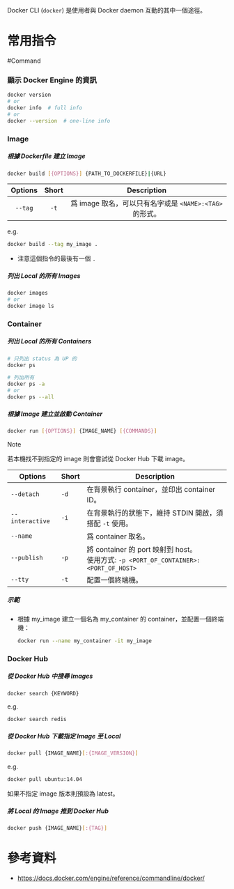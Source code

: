 Docker CLI (`docker`) 是使用者與 Docker daemon 互動的其中一個途徑。

# 常用指令

#Command

### 顯示 Docker Engine 的資訊

```bash
docker version
# or
docker info  # full info
# or
docker --version  # one-line info
```

### Image

##### 根據 Dockerfile 建立 Image

```bash
docker build [{OPTIONS}] {PATH_TO_DOCKERFILE}|{URL}
```

|Options|Short|Description|
|:-:|:-:|:-:|
|`--tag`|`-t`|爲 image 取名，可以只有名字或是 `<NAME>:<TAG>` 的形式。|

e.g.

```bash
docker build --tag my_image .
```

- 注意這個指令的最後有一個 `.`

##### 列出 Local 的所有 Images

```bash
docker images
# or
docker image ls
```

### Container

##### 列出 Local 的所有 Containers

```bash
# 只列出 status 為 UP 的
docker ps

# 列出所有
docker ps -a
# or
docker ps --all
```

##### 根據 Image 建立並啟動 Container

```bash
docker run [{OPTIONS}] {IMAGE_NAME} [{COMMANDS}]
```

>[!Note]
>若本機找不到指定的 image 則會嘗試從 Docker Hub 下載 image。

|Options|Short|Description|
|--|--|--|
|`--detach`|`-d`|在背景執行 container，並印出 container ID。|
|`--interactive`|`-i`|在背景執行的狀態下，維持 STDIN 開啟，須搭配 `-t` 使用。|
|`--name`||爲 container 取名。|
|`--publish`|`-p`|將 container 的 port 映射到 host。</br>使用方式: `-p <PORT_OF_CONTAINER>:<PORT_OF_HOST>`|
|`--tty`|`-t`|配置一個終端機。|

##### 示範

- 根據 my_image 建立一個名為 my_container 的 container，並配置一個終端機：

    ```bash
    docker run --name my_container -it my_image
    ```

### Docker Hub

##### 從 Docker Hub 中搜尋 Images

```bash
docker search {KEYWORD}
```

e.g.

```bash
docker search redis
```

##### 從 Docker Hub 下載指定 Image 至 Local

```bash
docker pull {IMAGE_NAME}[:{IMAGE_VERSION}]
```

e.g.

```bash
docker pull ubuntu:14.04
```

如果不指定 image 版本則預設為 latest。

##### 將 Local 的 Image 推到 Docker Hub

```bash
docker push {IMAGE_NAME}[:{TAG}]
```

# 參考資料

- <https://docs.docker.com/engine/reference/commandline/docker/>
